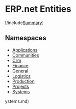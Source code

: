 ﻿# ERP.net Entities

[!include[Summary](../entities-overview.md)]

## Namespaces
- [Applications](Applications.md)  
- [Communities](Communities.md)  
- [Crm](Crm.md)  
- [Finance](Finance.md)  
- [General](General.md)  
- [Logistics](Logistics.md)  
- [Production](Production.md)  
- [Projects](Projects.md)  
- [Systems](Systems.md)  

ystems.md)  


